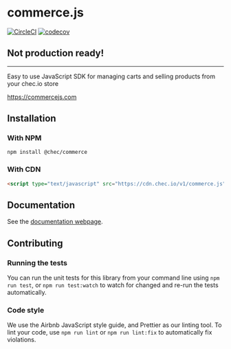 # commerce.js

[![CircleCI](https://circleci.com/gh/chec/commerce.js.svg?style=svg)](https://circleci.com/gh/chec/commerce.js)
[![codecov](https://codecov.io/gh/chec/commerce.js/branch/master/graph/badge.svg)](https://codecov.io/gh/chec/commerce.js)

## Not production ready!

---

Easy to use JavaScript SDK for managing carts and selling products from your chec.io store

https://commercejs.com

## Installation

### With NPM

`npm install @chec/commerce`

### With CDN

```html
<script type="text/javascript" src="https://cdn.chec.io/v1/commerce.js"></script>
```

## Documentation

See the [documentation webpage](https://commercejs.com/docs).

## Contributing

### Running the tests

You can run the unit tests for this library from your command line using `npm run test`, or `npm run test:watch`
to watch for changed and re-run the tests automatically.

### Code style

We use the Airbnb JavaScript style guide, and Prettier as our linting tool. To lint your code, use `npm run lint`
or `npm run lint:fix` to automatically fix violations.
